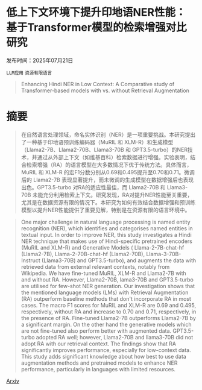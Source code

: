 # 低上下文环境下提升印地语NER性能：基于Transformer模型的检索增强对比研究

发布时间：2025年07月21日

`LLM应用` `资源有限语言`

> Enhancing Hindi NER in Low Context: A Comparative study of Transformer-based models with vs. without Retrieval Augmentation

# 摘要

> 在自然语言处理领域，命名实体识别（NER）是一项重要挑战。本研究提出了一种基于印地语预训练编码器（MuRIL 和 XLM-R）和生成模型（Llama2-7B、Llama2-70B、Llama3-70B 和 GPT3.5-turbo）的NER技术，并通过从外部上下文（如维基百科）检索数据进行增强。实验表明，结合检索增强（RA）的语言模型在大多数情况下优于传统方法。具体而言，MuRIL 和 XLM-R 的宏F1分数分别从0.69和0.495提升至0.70和0.71。微调后的 Llama2-7B 表现显著提升，而未微调的生成模型在数据增强后也表现出色。GPT3.5-turbo 对RA的适应性最佳，而 Llama2-70B 和 Llama3-70B 未能充分利用检索上下文。研究发现，RA对提升NER性能至关重要，尤其是在数据资源有限的情况下。本研究为如何有效结合数据增强和预训练模型以提升NER性能提供了重要见解，特别是在资源有限的语言环境中。

> One major challenge in natural language processing is named entity recognition (NER), which identifies and categorises named entities in textual input. In order to improve NER, this study investigates a Hindi NER technique that makes use of Hindi-specific pretrained encoders (MuRIL and XLM-R) and Generative Models ( Llama-2-7B-chat-hf (Llama2-7B), Llama-2-70B-chat-hf (Llama2-70B), Llama-3-70B-Instruct (Llama3-70B) and GPT3.5-turbo), and augments the data with retrieved data from external relevant contexts, notably from Wikipedia. We have fine-tuned MuRIL, XLM-R and Llama2-7B with and without RA. However, Llama2-70B, lama3-70B and GPT3.5-turbo are utilised for few-shot NER generation. Our investigation shows that the mentioned language models (LMs) with Retrieval Augmentation (RA) outperform baseline methods that don't incorporate RA in most cases. The macro F1 scores for MuRIL and XLM-R are 0.69 and 0.495, respectively, without RA and increase to 0.70 and 0.71, respectively, in the presence of RA. Fine-tuned Llama2-7B outperforms Llama2-7B by a significant margin. On the other hand the generative models which are not fine-tuned also perform better with augmented data. GPT3.5-turbo adopted RA well; however, Llama2-70B and llama3-70B did not adopt RA with our retrieval context. The findings show that RA significantly improves performance, especially for low-context data. This study adds significant knowledge about how best to use data augmentation methods and pretrained models to enhance NER performance, particularly in languages with limited resources.

[Arxiv](https://arxiv.org/abs/2507.16002)